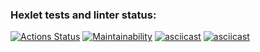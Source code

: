 ### Hexlet tests and linter status:
[![Actions Status](https://github.com/Zyrael/frontend-project-lvl1/workflows/hexlet-check/badge.svg)](https://github.com/Zyrael/frontend-project-lvl1/actions)
[![Maintainability](https://api.codeclimate.com/v1/badges/58f10146ba0e14fb6cdc/maintainability)](https://codeclimate.com/github/Zyrael/frontend-project-lvl1/maintainability)
[![asciicast](https://asciinema.org/a/ICnIMvqUeoZ9QkjbXp18FgGWI.svg)](https://asciinema.org/a/ICnIMvqUeoZ9QkjbXp18FgGWI)
[![asciicast](https://asciinema.org/a/jUwnLDx4IHmH6D70pdG72AJvX.svg)](https://asciinema.org/a/jUwnLDx4IHmH6D70pdG72AJvX)